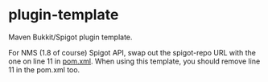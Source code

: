 # plugin-template
Maven Bukkit/Spigot plugin template.

For NMS (1.8 of course) Spigot API, swap out the spigot-repo URL with the one on line 11 in [pom.xml](./pom.xml). When using this template, you should remove line 11 in the pom.xml too.
